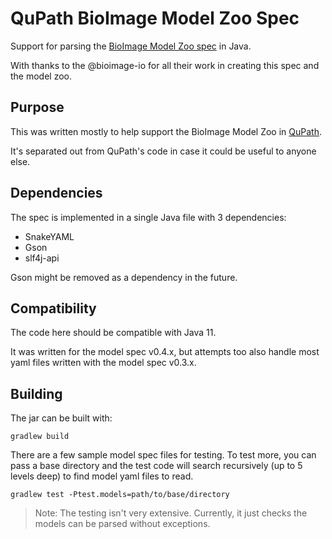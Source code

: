 # QuPath BioImage Model Zoo Spec

Support for parsing the [BioImage Model Zoo spec](https://github.com/bioimage-io/spec-bioimage-io) in Java.

With thanks to the @bioimage-io for all their work in creating this spec and the model zoo.

## Purpose

This was written mostly to help support the BioImage Model Zoo in [QuPath](https://qupath.github.io).

It's separated out from QuPath's code in case it could be useful to anyone else.

## Dependencies

The spec is implemented in a single Java file with 3 dependencies:

* SnakeYAML
* Gson
* slf4j-api

Gson might be removed as a dependency in the future.

## Compatibility

The code here should be compatible with Java 11.

It was written for the model spec v0.4.x, but attempts too also handle most yaml files written with the model spec v0.3.x.

## Building

The jar can be built with:
```
gradlew build
```

There are a few sample model spec files for testing.
To test more, you can pass a base directory and the test code will search recursively (up to 5 levels deep) to find model yaml files to read.
```
gradlew test -Ptest.models=path/to/base/directory
```

> Note: The testing isn't very extensive. Currently, it just checks the models can be parsed without exceptions.